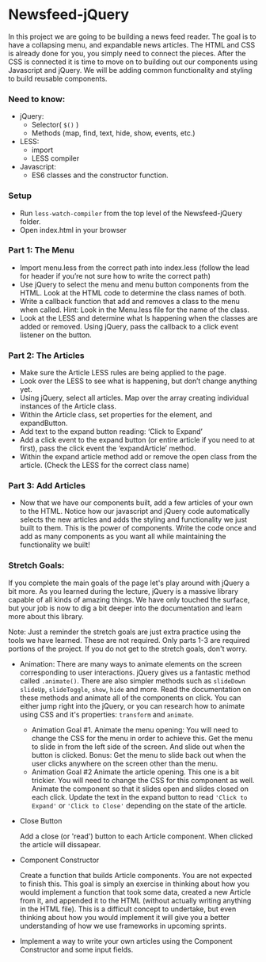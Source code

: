 # Newsfeed-jQuery

In this project we are going to be building a news feed reader. The goal is to have a collapsing menu, and expandable news articles. The HTML and CSS is already done for you, you simply need to connect the pieces. After the CSS is connected it is time to move on to building out our components using Javascript and jQuery. We will be adding common functionality and styling to build reusable components.

### Need to know:
* jQuery:
  * Selector( `$()` )
  * Methods (map, find, text, hide, show, events, etc.)
* LESS:
  * import
  * LESS compiler
* Javascript:
  * ES6 classes and the constructor function.
		
### Setup
  * Run `less-watch-compiler` from the top level of the Newsfeed-jQuery folder. 
  * Open index.html in your browser

### Part 1: The Menu

* Import menu.less from the correct path into index.less (follow the lead for header if you’re not sure how to write the correct path)
* Use jQuery to select the menu and menu button components from the HTML. Look at the HTML code to determine the class names of both.
* Write a callback function that add and removes a class to the menu when called. Hint: Look in the Menu.less file for the name of the class. 
* Look at the LESS and determine what Is happening when the classes are added or removed. 
Using jQuery, pass the callback to a click event listener on the button.


### Part 2: The Articles

* Make sure the Article LESS rules are being applied to the page.
* Look over the LESS to see what is happening, but don’t change anything yet.
* Using jQuery, select all articles. Map over the array creating individual instances of the Article class.
* Within the Article class, set properties for the element, and expandButton.
* Add text to the expand button reading: ‘Click to Expand’
* Add a click event to the expand button (or entire article if you need to at first), pass the click event the ‘expandArticle’ method.
* Within the expand article method add or remove the open class from the article. (Check the LESS for the correct class name)

### Part 3: Add Articles

* Now that we have our components built, add a few articles of your own to the HTML. Notice how our javascript and jQuery code automatically selects the new articles and adds the styling and functionality we just built to them. This is the power of components. Write the code once and add as many components as you want all while maintaining the functionality we built!

### Stretch Goals:

If you complete the main goals of the page let's play around with jQuery a bit more. As you learned during the lecture, jQuery is a massive library capable of all kinds of amazing things. We have only touched the surface, but your job is now to dig a bit deeper into the documentation and learn more about this library. 

Note: Just a reminder the stretch goals are just extra practice using the tools we have learned. These are not required. Only parts 1-3 are required portions of the project. If you do not get to the stretch goals, don't worry.

* Animation: There are many ways to animate elements on the screen corresponding to user interactions. jQuery gives us a fantastic method called `.animate()`. There are also simpler methods such as `slideDown` `slideUp`, `slideToggle`, `show`, `hide` and more. Read the documentation on these methods and animate all of the components on click. You can either jump right into the jQuery, or you can research how to animate using CSS and it's properties: `transform` and `animate`. 
  * Animation Goal #1. Animate the menu opening: You will need to change the CSS for the menu in order to achieve this. Get the menu to slide in from the left side of the screen. And slide out when the button is clicked. Bonus: Get the menu to slide back out when the user clicks anywhere on the screen other than the menu. 
  * Animation Goal #2 Animate the article opening. This one is a bit trickier. You will need to change the CSS for this component as well. Animate the component so that it slides open and slides closed on each click. Update the text in the expand button to read `'Click to Expand'` or `'Click to Close'` depending on the state of the article. 

* Close Button

  Add a close (or 'read') button to each Article component. When clicked the article will dissapear.

* Component Constructor
  
  Create a function that builds Article components. You are not expected to finish this. This goal is simply an exercise in thinking about how you would implement a function that took some data, created a new Article from it, and appended it to the HTML (without actually writing anything in the HTML file). This is a difficult concept to undertake, but even thinking about how you would implement it will give you a better understanding of how we use frameworks in upcoming sprints. 

* Implement a way to write your own articles using the Component Constructor and some input fields. 
